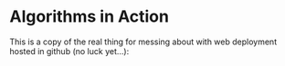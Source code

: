 # Algorithms in Action

This is a copy of the real thing for messing about with web deployment
hosted in github (no luck yet...):
